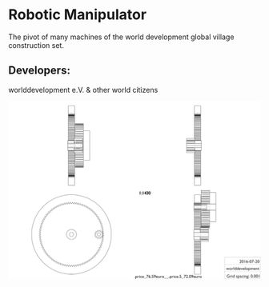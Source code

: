 Robotic Manipulator
===

The pivot of many machines of the world development global village construction set.

Developers:
---
worlddevelopment e.V. & other world citizens

<img src="transmission_ratio_28.schematic.jpg" alt="schematic" title="joint transmission ratio 28"/>



